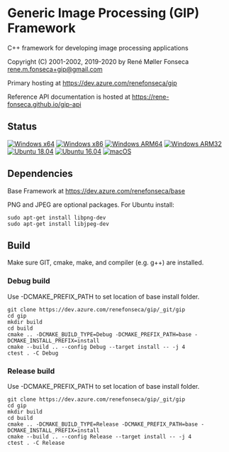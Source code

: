 # Generic Image Processing (GIP) Framework

C++ framework for developing image processing applications

Copyright (C) 2001-2002, 2019-2020 by René Møller Fonseca <rene.m.fonseca+gip@gmail.com>

Primary hosting at https://dev.azure.com/renefonseca/gip

Reference API documentation is hosted at https://rene-fonseca.github.io/gip-api


## Status

[![Windows x64](https://dev.azure.com/renefonseca/gip/_apis/build/status/rene-fonseca.gip?branchName=master&jobName=windows_x64&label=Windows%20x64)](https://dev.azure.com/renefonseca/gip/_build/latest?definitionId=6&branchName=master)
[![Windows x86](https://dev.azure.com/renefonseca/gip/_apis/build/status/rene-fonseca.gip?branchName=master&jobName=windows_x86&label=Windows%20x86)](https://dev.azure.com/renefonseca/gip/_build/latest?definitionId=6&branchName=master)
[![Windows ARM64](https://dev.azure.com/renefonseca/gip/_apis/build/status/rene-fonseca.gip?branchName=master&jobName=windows_arm64&label=Windows%20ARM64)](https://dev.azure.com/renefonseca/gip/_build/latest?definitionId=6&branchName=master)
[![Windows ARM32](https://dev.azure.com/renefonseca/gip/_apis/build/status/rene-fonseca.gip?branchName=master&jobName=windows_arm32&label=Windows%20ARM32)](https://dev.azure.com/renefonseca/gip/_build/latest?definitionId=6&branchName=master)
[![Ubuntu 18.04](https://dev.azure.com/renefonseca/gip/_apis/build/status/rene-fonseca.gip?branchName=master&jobName=ubuntu18_04&label=Ubuntu%2018.04)](https://dev.azure.com/renefonseca/gip/_build/latest?definitionId=6&branchName=master)
[![Ubuntu 16.04](https://dev.azure.com/renefonseca/gip/_apis/build/status/rene-fonseca.gip?branchName=master&jobName=ubuntu16_04&label=Ubuntu%2016.04)](https://dev.azure.com/renefonseca/gip/_build/latest?definitionId=6&branchName=master)
[![macOS](https://dev.azure.com/renefonseca/gip/_apis/build/status/rene-fonseca.gip?branchName=master&jobName=macos&label=macOS)](https://dev.azure.com/renefonseca/gip/_build/latest?definitionId=6&branchName=master)


## Dependencies

Base Framework at https://dev.azure.com/renefonseca/base

PNG and JPEG are optional packages. For Ubuntu install:

```shell
sudo apt-get install libpng-dev
sudo apt-get install libjpeg-dev
```

## Build

Make sure GIT, cmake, make, and compiler (e.g. g++) are installed.

### Debug build

Use -DCMAKE_PREFIX_PATH to set location of base install folder.

```shell
git clone https://dev.azure.com/renefonseca/gip/_git/gip
cd gip
mkdir build
cd build
cmake .. -DCMAKE_BUILD_TYPE=Debug -DCMAKE_PREFIX_PATH=base -DCMAKE_INSTALL_PREFIX=install
cmake --build .. --config Debug --target install -- -j 4
ctest . -C Debug
```

### Release build

Use -DCMAKE_PREFIX_PATH to set location of base install folder.

```shell
git clone https://dev.azure.com/renefonseca/gip/_git/gip
cd gip
mkdir build
cd build
cmake .. -DCMAKE_BUILD_TYPE=Release -DCMAKE_PREFIX_PATH=base -DCMAKE_INSTALL_PREFIX=install
cmake --build .. --config Release --target install -- -j 4
ctest . -C Release
```
